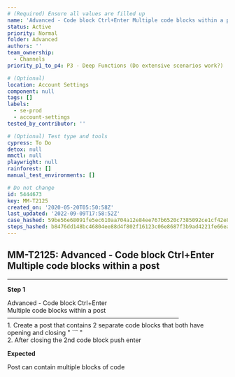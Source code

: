 ```yaml
---
# (Required) Ensure all values are filled up
name: 'Advanced - Code block Ctrl+Enter Multiple code blocks within a post'
status: Active
priority: Normal
folder: Advanced
authors: ''
team_ownership:
  - Channels
priority_p1_to_p4: P3 - Deep Functions (Do extensive scenarios work?)

# (Optional)
location: Account Settings
component: null
tags: []
labels:
  - se-prod
  - account-settings
tested_by_contributor: ''

# (Optional) Test type and tools
cypress: To Do
detox: null
mmctl: null
playwright: null
rainforest: []
manual_test_environments: []

# Do not change
id: 5444673
key: MM-T2125
created_on: '2020-05-20T05:50:58Z'
last_updated: '2022-09-09T17:58:52Z'
case_hashed: 59be56e68091fe5ec610aa704a12e84ee767b6520c7385092ce1cf42e857f64c0ff3147932ade7a9f7d51a4c7d9d7cf9
steps_hashed: b8476dd148bc46804ee88d4f802f16123c06e8687f3b9ad4221fe66ea53ddd180cb6ee5bb08e048c9ee1a57b743ca34f
---
```


<!-- (Auto-generated) Based on frontmatter's "key" and "name" -->

## MM-T2125: Advanced - Code block Ctrl+Enter Multiple code blocks within a post

---

**Step 1**

Advanced - Code block Ctrl+Enter\
Multiple code blocks within a post\
————————————————————————————\
1\. Create a post that contains 2 separate code blocks that both have opening and closing " \`\`\` "\
2\. After closing the 2nd code block push enter

**Expected**

Post can contain multiple blocks of code
